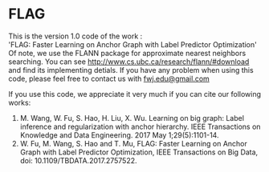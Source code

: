 # FLAG
This is the version 1.0 code of the work :  
  'FLAG: Faster Learning on Anchor Graph with Label Predictor Optimization'
Of note, we use the FLANN package for approximate nearest neighbors searching. You can see http://www.cs.ubc.ca/research/flann/#download and find its implementing detials.
If you have any problem when using this code, please feel free to contact us with fwj.edu@gmail.com
  
If you use this code, we appreciate it very much if you can cite our following works:
1. M. Wang, W. Fu, S. Hao, H. Liu, X. Wu. Learning on big graph: Label inference and regularization with anchor hierarchy. IEEE Transactions on Knowledge and Data Engineering. 2017 May 1;29(5):1101-14.
2. W. Fu, M. Wang, S. Hao and T. Mu, FLAG: Faster Learning on Anchor Graph with Label Predictor Optimization, IEEE Transactions on Big Data, doi: 10.1109/TBDATA.2017.2757522.
